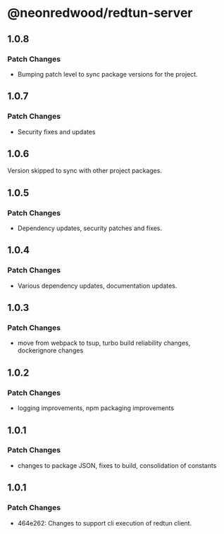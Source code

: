 # @neonredwood/redtun-server

## 1.0.8

### Patch Changes

- Bumping patch level to sync package versions for the project.

## 1.0.7

### Patch Changes

- Security fixes and updates

## 1.0.6

Version skipped to sync with other project packages.

## 1.0.5

### Patch Changes

- Dependency updates, security patches and fixes.

## 1.0.4

### Patch Changes

- Various dependency updates, documentation updates.

## 1.0.3

### Patch Changes

- move from webpack to tsup, turbo build reliability changes, dockerignore changes

## 1.0.2

### Patch Changes

- logging improvements, npm packaging improvements

## 1.0.1

### Patch Changes

- changes to package JSON, fixes to build, consolidation of constants

## 1.0.1

### Patch Changes

- 464e262: Changes to support cli execution of redtun client.

